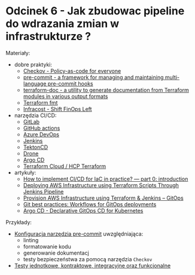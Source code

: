 # Odcinek 6 - Jak zbudowac pipeline do wdrazania zmian w infrastrukturze ?

Materiały:
* dobre praktyki:
  * [Checkov - Policy-as-code for everyone](https://www.checkov.io/)
  * [pre-commit - a framework for managing and maintaining multi-language pre-commit hooks](https://pre-commit.com/)
  * [terraform-doc - a utility to generate documentation from Terraform modules in various output formats](https://github.com/terraform-docs/terraform-docs)
  * [Terraform fmt](https://developer.hashicorp.com/terraform/cli/commands/fmt)
  * [Infracost - Shift FinOps Left](https://www.infracost.io/)
* narzędzia CI/CD:
  * [GitLab](https://about.gitlab.com/)
  * [GitHub actions](https://github.com/features/actions)
  * [Azure DevOps](https://azure.microsoft.com/pl-pl/products/devops)
  * [Jenkins](https://www.jenkins.io/)
  * [TektonCD](https://tekton.dev/)
  * [Drone](https://www.drone.io/)
  * [Argo CD](https://argo-cd.readthedocs.io/en/stable/)
  * [Terraform Cloud / HCP Terraform](https://developer.hashicorp.com/terraform/cloud-docs)
* artykuły:
  * [How to implement CI/CD for IaC in practice? — part 0: introduction](https://medium.com/@l.halicki/how-to-implement-ci-cd-for-iac-in-practice-part-0-introduction-f76b4700818a)
  * [Deploying AWS Infrastructure using Terraform Scripts Through Jenkins Pipeline](https://medium.com/@vaishnavipolichetti/deploying-aws-infrastructure-using-terraform-scripts-through-jenkins-pipeline-3ee596d06aea)
  * [Provision AWS Infrastructure using Terraform & Jenkins – GitOps](https://www.linkedin.com/pulse/provision-aws-infrastructure-using-terraform-jenkins-gitops-sangode/)
  * [Git best practices: Workflows for GitOps deployments](https://developers.redhat.com/articles/2022/07/20/git-workflows-best-practices-gitops-deployments#next_steps)
  * [Argo CD - Declarative GitOps CD for Kubernetes](https://argo-cd.readthedocs.io/en/stable/user-guide/best_practices/)

Przykłady:
* [Konfiguracja narzędzia pre-commit](https://github.com/sebastianczech/k8s-oci-tf-cloud/blob/main/.pre-commit-config.yaml) uwzględniająca:
   * linting 
   * formatowanie kodu
   * generowanie dokumentacj
   * testy bezpieczeństwa za pomocą narzędzia `Checkov`
* [Testy jednotkowe, kontraktowe, integracyjne oraz funkcjonalne](https://github.com/sebastianczech/podcast-everything-as-a-code/blob/main/episode-005/README.md)